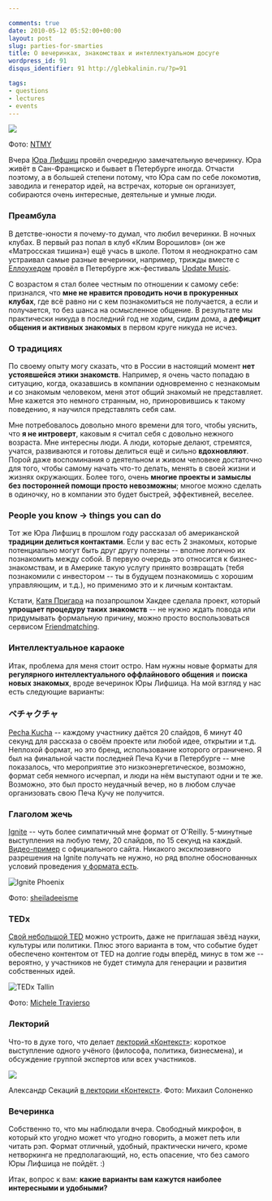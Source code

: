 ```yaml
---

comments: true
date: 2010-05-12 05:52:00+00:00
layout: post
slug: parties-for-smarties
title: О вечеринках, знакомствах и интеллектуальном досуге
wordpress_id: 91
disqus_identifier: 91 http://glebkalinin.ru/?p=91

tags:
- questions
- lectures
- events
---
```


![](http://farm3.static.flickr.com/2126/2019381444_6a2e998967.jpg)


Фото: [NTMY](http://www.flickr.com/photos/ntmy/)






Вчера [Юра Лифшиц](http://yury.name/) провёл очередную замечательную вечеринку. Юра живёт в Сан-Франциско и бывает в Петербурге иногда. Отчасти поэтому, а в большей степени потому, что Юра сам по себе локомотив, заводила и генератор идей, на встречах, которые он организует, собираются очень интересные, деятельные и умные люди.


### Преамбула


В детстве-юности я почему-то думал, что любил вечеринки. В ночных клубах. В первый раз попал в клуб «Клим Ворошилов» (он же «Матросская тишина») ещё учась в школе. Потом я неоднократно сам устраивал самые разные вечеринки, например, трижды вместе с [Еллоухедом](http://yellowhead.ru) провёл в Петербурге жж-фестиваль [Update Music](http://web.archive.org/web/20031016181141/http://update.experiment.ru/). 

С возрастом я стал более честным по отношении к самому себе: признался, что **мне не нравится проводить ночи в прокуренных клубах**, где всё равно ни с кем познакомиться не получается, а если и получается, то без шанса на осмысленное общение. В результате мы практически никуда в последний год не ходим, сидим дома, а **дефицит общения и активных знакомых** в первом круге никуда не исчез.


### О традициях


По своему опыту могу сказать, что в России в настоящий момент **нет устоявшейся этики знакомств**. Например, я очень часто попадаю в ситуацию, когда, оказавшись в компании одновременно с незнакомым и со знакомым человеком, меня этот общий знакомый не представляет. Мне кажется это немного странным, но, приноровившись к такому поведению, я научился представлять себя сам.

Мне потребовалось довольно много времени для того, чтобы уяснить, что **я не интроверт**, каковым я считал себя с довольно нежного возраста. Мне интересны люди. А люди, которые делают, стремятся, учатся, развиваются и готовы делиться ещё и сильно **вдохновляют**. Порой даже воспоминания о деятельном и живом человеке достаточно для того, чтобы самому начать что-то делать, менять в своей жизни и жизнях окружающих. Более того, очень **многие проекты и замыслы без посторонней помощи просто невозможны**; многое можно сделать в одиночку, но в компании это будет быстрей, эффективней, веселее.

<!-- more -->



### People you know -> things you can do


Тот же Юра Лифшиц в прошлом году рассказал об американской **традиции делиться контактами**. Если у вас есть 2 знакомых, которые потенциально могут быть друг другу полезны -- вполне логично их познакомить между собой. В первую очередь это относится к бизнес-знакомствам, и в Америке такую услугу принято возвращать (тебя познакомили с инвестором -- ты в будущем познакомишь с хорошим управляющим, и т.д.), но применимо это и к личным контактам. 

Кстати, [Катя Пригара](http://twitter.com/katyaprigara) на позапрошлом Хакдее сделала проект, который **упрощает процедуру таких знакомств** -- не нужно ждать повода или придумывать формальную причину, можно просто воспользоваться сервисом [Friendmatching](http://podruzhi.ru/).


### Интеллектуальное караоке


Итак, проблема для меня стоит остро. Нам нужны новые форматы для **регулярного интеллектуального оффлайнового общения** и **поиска новых знакомых**, вроде вечеринок Юры Лифшица. На мой взгляд у нас есть следующие варианты:


### ペチャクチャ


[Pecha Kucha](http://www.pecha-kucha.org/) -- каждому участнику даётся 20 слайдов, 6 минут 40 секунд для рассказа о своём проекте или любой идее, открытии и т.д. Неплохой формат, но это бренд, использование которого ограничено. Я был на финальной части последней Печа Кучи в Петербурге -- мне показалось, что мероприятие это низкоэнергетическое, возможно, формат себя немного исчерпал, и люди на нём выступают одни и те же. Возможно, это был просто неудачный вечер, но в любом случае организовать свою Печа Кучу не получится.


### Глаголом жечь


[Ignite](http://ignite.oreilly.com/) -- чуть более симпатичный мне формат от O'Reilly. 5-минутные выступления на любую тему, 20 слайдов, по 15 секунд на каждый. [Видео-пример](http://ignite.oreilly.com/) с официального сайта. Никакого эксклюзивного разрешения на Ignite получать не нужно, но ряд вполне обоснованных условий проведения [у формата есть](http://ignite.oreilly.com/faq/how-to.html).


![Ignite Phoenix](http://farm3.static.flickr.com/2638/4083728588_0edd3e0246.jpg)


Фото: [sheiladeeisme](http://www.flickr.com/photos/sheila_dee/)








### TEDx


[Свой небольшой TED](http://www.ted.com/tedx) можно устроить, даже не приглашая звёзд науки, культуры или политики. Плюс этого варианта в том, что событие будет обеспечено контентом от TED на долгие годы вперёд, минус в том же -- вероятно, у участников не будет стимула для генерации и развития собственных идей.


![TEDx Tallin](http://farm3.static.flickr.com/2583/3670914803_3ecf540250.jpg)


Фото: [Michele Travierso](http://www.flickr.com/photos/mitch-in-wanderlust/3670914803/)








### Лекторий


Что-то в духе того, что делает [лекторий «Контекст»](http://www.contextclub.org/): короткое выступление одного учёного (философа, политика, бизнесмена), и обсуждение группой экспертов или всех участников.


![](http://glebkalinin.ru/featured/2010/05/sekats16.jpg)


Александр Секаций [в лектории «Контекст»](http://www.contextclub.org/events/y2010/m1/n35). Фото: Михаил Солоненко








### Вечеринка


Собственно то, что мы наблюдали вчера. Свободный микрофон, в который кто угодно может что угодно говорить, а может петь или читать рэп. Формат отличный, удобный, практически ничего, кроме нетворкинга не предполагающий, но, есть опасение, что без самого Юры Лифшица не пойдёт. :)

Итак, вопрос к вам: **какие варианты вам кажутся наиболее интересными и удобными?**
